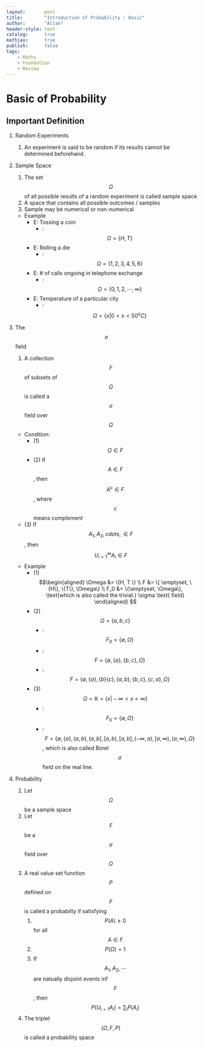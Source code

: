 ```yaml
---
layout:       post
title:        "Introduction of Probability : Basic"
author:       "Allan"
header-style: text
catalog:      true
mathjax:      true
publish:      false
tags:
    - Maths
    - Foundation
    - Review
---
```


# Basic of Probability 
## Important Definition 

1. Random Experiments
   1. An experiment is said to be random if its results cannot be determined beforehand. 

2. Sample Space
   1. The set $$\Omega$$ of all possible results of a random experiment is called sample space
   2. A space that contains all possible outcomes / samples
   3. Sample may be numerical or non-numerical

   - Example
     - E: Tossing a coin
       - : $$\Omega = \{H, T\}$$
     - E: Rolling a die
       - : $$\Omega = \{1,2,3,4,5,6\}$$
     - E: # of calls ongoing in telephone exchange
       - : $$\Omega = \{ 0, 1, 2, \cdots, \infty \}$$
     - E: Temperature of a particular city
       - : $$\Omega = \{x \vert 0 < x < 50^o C \}$$

3. The $$\sigma$$ field
   1. A collection $$F$$ of subsets of $$\Omega$$ is called a $$\sigma$$ field over $$\Omega$$
   - Condition:
     - (1) $$\Omega \in F$$
     - (2) If $$A \in F$$, then $$A^c \in F$$, where $$c$$ means complement
   - (3) If $$A_1, A_2 , cdots, \in F$$, then $$U^\infty_{i=1} A_i \in F$$
   - Example
     - (1) 
     $$\begin{aligned}
     \Omega &= \{H, T \} \\
      F &= \{ \emptyset, \{H\}, \{T\}, \Omega\} \\
      F_0 &= \{\emptyset, \Omega\}, \text{which is also called the trivial } \sigma \text{ field}
     \end{aligned}
     $$
     - (2) $$\Omega = \{a, b, c\}$$
       - : $$F_0 = \{\emptyset, \Omega\}$$
       - : $$F= \{\emptyset, \{a\}, \{b,c\}, \Omega \}$$
       - : $$F = \{ \emptyset, \{a\}, \{b\} \{c\}, \{a,b\}, \{b,c\}, \{c,a\}, \Omega \}$$
     - (3) $$\Omega = \mathbb{R} = \{x \vert -\infty < x < \infty \}$$
       - : $$F_0 = \{\emptyset, \Omega\}$$
       - : $$F = \{ \emptyset, \{a\}, (a,b), (a,b], [a,b), [a,b], (-\infty, a),[a, \infty), (a, \infty), \Omega\}$$, which is also called Borel $$\sigma$$ field on the real line.

4. Probability
   1. Let $$\Omega$$ be a sample space
   2. Let $$F$$ be a $$\sigma$$ field over $$\Omega$$
   3. A real value set function $$P$$ defined on $$F$$ is called a probabilty if satisfying
      1. $$P(A) \geq 0$$ for all $$A \in F$$
      2. $$P(\Omega) = 1$$
      3. If $$A_1, A_2, \cdots$$ are natually disjoint events inf $$F$$, then $$P(U_{i=1} A_i) = \sum_i P(A_i)$$ 
   4. The triplet $$(\Omega, F, P)$$ is called a probability space